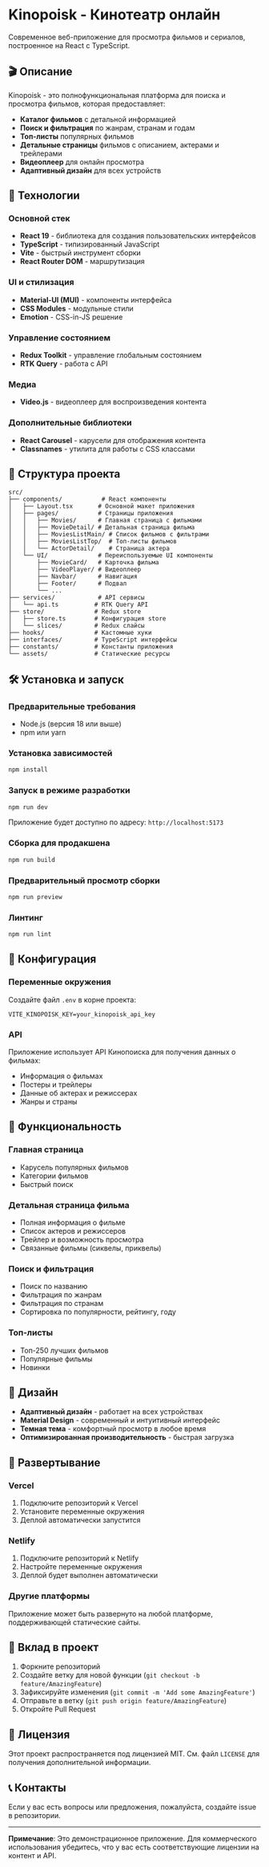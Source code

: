 # Kinopoisk - Кинотеатр онлайн

Современное веб-приложение для просмотра фильмов и сериалов, построенное на React с TypeScript.

## 🎬 Описание

Kinopoisk - это полнофункциональная платформа для поиска и просмотра фильмов, которая предоставляет:

- **Каталог фильмов** с детальной информацией
- **Поиск и фильтрация** по жанрам, странам и годам
- **Топ-листы** популярных фильмов
- **Детальные страницы** фильмов с описанием, актерами и трейлерами
- **Видеоплеер** для онлайн просмотра
- **Адаптивный дизайн** для всех устройств

## 🚀 Технологии

### Основной стек

- **React 19** - библиотека для создания пользовательских интерфейсов
- **TypeScript** - типизированный JavaScript
- **Vite** - быстрый инструмент сборки
- **React Router DOM** - маршрутизация

### UI и стилизация

- **Material-UI (MUI)** - компоненты интерфейса
- **CSS Modules** - модульные стили
- **Emotion** - CSS-in-JS решение

### Управление состоянием

- **Redux Toolkit** - управление глобальным состоянием
- **RTK Query** - работа с API

### Медиа

- **Video.js** - видеоплеер для воспроизведения контента

### Дополнительные библиотеки

- **React Carousel** - карусели для отображения контента
- **Classnames** - утилита для работы с CSS классами

## 📁 Структура проекта

```
src/
├── components/           # React компоненты
│   ├── Layout.tsx       # Основной макет приложения
│   ├── pages/           # Страницы приложения
│   │   ├── Movies/      # Главная страница с фильмами
│   │   ├── MovieDetail/ # Детальная страница фильма
│   │   ├── MoviesListMain/ # Список фильмов с фильтрами
│   │   ├── MoviesListTop/  # Топ-листы фильмов
│   │   └── ActorDetail/    # Страница актера
│   └── UI/              # Переиспользуемые UI компоненты
│       ├── MovieCard/   # Карточка фильма
│       ├── VideoPlayer/ # Видеоплеер
│       ├── Navbar/      # Навигация
│       ├── Footer/      # Подвал
│       └── ...
├── services/            # API сервисы
│   └── api.ts          # RTK Query API
├── store/              # Redux store
│   ├── store.ts        # Конфигурация store
│   └── slices/         # Redux слайсы
├── hooks/              # Кастомные хуки
├── interfaces/         # TypeScript интерфейсы
├── constants/          # Константы приложения
└── assets/             # Статические ресурсы
```

## 🛠 Установка и запуск

### Предварительные требования

- Node.js (версия 18 или выше)
- npm или yarn

### Установка зависимостей

```bash
npm install
```

### Запуск в режиме разработки

```bash
npm run dev
```

Приложение будет доступно по адресу: `http://localhost:5173`

### Сборка для продакшена

```bash
npm run build
```

### Предварительный просмотр сборки

```bash
npm run preview
```

### Линтинг

```bash
npm run lint
```

## 🔧 Конфигурация

### Переменные окружения

Создайте файл `.env` в корне проекта:

```env
VITE_KINOPOISK_KEY=your_kinopoisk_api_key
```

### API

Приложение использует API Кинопоиска для получения данных о фильмах:

- Информация о фильмах
- Постеры и трейлеры
- Данные об актерах и режиссерах
- Жанры и страны

## 📱 Функциональность

### Главная страница

- Карусель популярных фильмов
- Категории фильмов
- Быстрый поиск

### Детальная страница фильма

- Полная информация о фильме
- Список актеров и режиссеров
- Трейлер и возможность просмотра
- Связанные фильмы (сиквелы, приквелы)

### Поиск и фильтрация

- Поиск по названию
- Фильтрация по жанрам
- Фильтрация по странам
- Сортировка по популярности, рейтингу, году

### Топ-листы

- Топ-250 лучших фильмов
- Популярные фильмы
- Новинки

## 🎨 Дизайн

- **Адаптивный дизайн** - работает на всех устройствах
- **Material Design** - современный и интуитивный интерфейс
- **Темная тема** - комфортный просмотр в любое время
- **Оптимизированная производительность** - быстрая загрузка

## 🚀 Развертывание

### Vercel

1. Подключите репозиторий к Vercel
2. Установите переменные окружения
3. Деплой автоматически запустится

### Netlify

1. Подключите репозиторий к Netlify
2. Настройте переменные окружения
3. Деплой будет выполнен автоматически

### Другие платформы

Приложение может быть развернуто на любой платформе, поддерживающей статические сайты.

## 🤝 Вклад в проект

1. Форкните репозиторий
2. Создайте ветку для новой функции (`git checkout -b feature/AmazingFeature`)
3. Зафиксируйте изменения (`git commit -m 'Add some AmazingFeature'`)
4. Отправьте в ветку (`git push origin feature/AmazingFeature`)
5. Откройте Pull Request

## 📄 Лицензия

Этот проект распространяется под лицензией MIT. См. файл `LICENSE` для получения дополнительной информации.

## 📞 Контакты

Если у вас есть вопросы или предложения, пожалуйста, создайте issue в репозитории.

---

**Примечание**: Это демонстрационное приложение. Для коммерческого использования убедитесь, что у вас есть соответствующие лицензии на контент и API.
